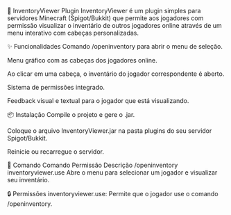 🧰 InventoryViewer Plugin
InventoryViewer é um plugin simples para servidores Minecraft (Spigot/Bukkit) que permite aos jogadores com permissão visualizar o inventário de outros jogadores online através de um menu interativo com cabeças personalizadas.

✨ Funcionalidades
Comando /openinventory para abrir o menu de seleção.

Menu gráfico com as cabeças dos jogadores online.

Ao clicar em uma cabeça, o inventário do jogador correspondente é aberto.

Sistema de permissões integrado.

Feedback visual e textual para o jogador que está visualizando.

📦 Instalação
Compile o projeto e gere o .jar.

Coloque o arquivo InventoryViewer.jar na pasta plugins do seu servidor Spigot/Bukkit.

Reinicie ou recarregue o servidor.

💬 Comando
Comando	Permissão	Descrição
/openinventory	inventoryviewer.use	Abre o menu para selecionar um jogador e visualizar seu inventário.

🔒 Permissões
inventoryviewer.use: Permite que o jogador use o comando /openinventory.
